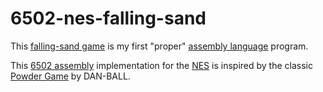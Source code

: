 # 6502-nes-falling-sand

This [falling-sand game](https://en.wikipedia.org/wiki/Falling-sand_game) is my first "proper" [assembly language](https://en.wikipedia.org/wiki/Assembly_language) program.

This [6502 assembly](https://en.wikipedia.org/wiki/MOS_Technology_6502) implementation for the [NES](https://en.wikipedia.org/wiki/Nintendo_Entertainment_System) is inspired by the classic [Powder Game](https://dan-ball.jp/en/javagame/dust/) by DAN-BALL.
